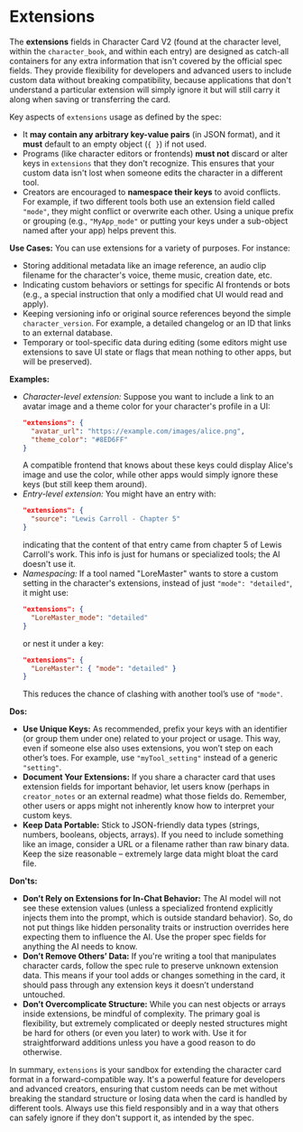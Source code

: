# Extensions

The **extensions** fields in Character Card V2 (found at the character level, within the `character_book`, and within each entry) are designed as catch-all containers for any extra information that isn't covered by the official spec fields. They provide flexibility for developers and advanced users to include custom data without breaking compatibility, because applications that don't understand a particular extension will simply ignore it but will still carry it along when saving or transferring the card.

Key aspects of `extensions` usage as defined by the spec:

- It **may contain any arbitrary key-value pairs** (in JSON format), and it **must** default to an empty object (`{ }`) if not used.
- Programs (like character editors or frontends) **must not** discard or alter keys in `extensions` that they don't recognize. This ensures that your custom data isn't lost when someone edits the character in a different tool.
- Creators are encouraged to **namespace their keys** to avoid conflicts. For example, if two different tools both use an extension field called `"mode"`, they might conflict or overwrite each other. Using a unique prefix or grouping (e.g., `"MyApp_mode"` or putting your keys under a sub-object named after your app) helps prevent this.

**Use Cases:** You can use extensions for a variety of purposes. For instance:

- Storing additional metadata like an image reference, an audio clip filename for the character's voice, theme music, creation date, etc.
- Indicating custom behaviors or settings for specific AI frontends or bots (e.g., a special instruction that only a modified chat UI would read and apply).
- Keeping versioning info or original source references beyond the simple `character_version`. For example, a detailed changelog or an ID that links to an external database.
- Temporary or tool-specific data during editing (some editors might use extensions to save UI state or flags that mean nothing to other apps, but will be preserved).

**Examples:**

- _Character-level extension:_ Suppose you want to include a link to an avatar image and a theme color for your character's profile in a UI:
  ```json
  "extensions": {
    "avatar_url": "https://example.com/images/alice.png",
    "theme_color": "#8ED6FF"
  }
  ```
  A compatible frontend that knows about these keys could display Alice's image and use the color, while other apps would simply ignore these keys (but still keep them around).
- _Entry-level extension:_ You might have an entry with:
  ```json
  "extensions": {
    "source": "Lewis Carroll - Chapter 5"
  }
  ```
  indicating that the content of that entry came from chapter 5 of Lewis Carroll's work. This info is just for humans or specialized tools; the AI doesn't use it.
- _Namespacing:_ If a tool named "LoreMaster" wants to store a custom setting in the character's extensions, instead of just `"mode": "detailed"`, it might use:
  ```json
  "extensions": {
    "LoreMaster_mode": "detailed"
  }
  ```
  or nest it under a key:
  ```json
  "extensions": {
    "LoreMaster": { "mode": "detailed" }
  }
  ```
  This reduces the chance of clashing with another tool’s use of `"mode"`.

**Dos:**

- **Use Unique Keys:** As recommended, prefix your keys with an identifier (or group them under one) related to your project or usage. This way, even if someone else also uses extensions, you won’t step on each other’s toes. For example, use `"myTool_setting"` instead of a generic `"setting"`.
- **Document Your Extensions:** If you share a character card that uses extension fields for important behavior, let users know (perhaps in `creator_notes` or an external readme) what those fields do. Remember, other users or apps might not inherently know how to interpret your custom keys.
- **Keep Data Portable:** Stick to JSON-friendly data types (strings, numbers, booleans, objects, arrays). If you need to include something like an image, consider a URL or a filename rather than raw binary data. Keep the size reasonable – extremely large data might bloat the card file.

**Don'ts:**

- **Don’t Rely on Extensions for In-Chat Behavior:** The AI model will not see these extension values (unless a specialized frontend explicitly injects them into the prompt, which is outside standard behavior). So, do not put things like hidden personality traits or instruction overrides here expecting them to influence the AI. Use the proper spec fields for anything the AI needs to know.
- **Don’t Remove Others’ Data:** If you're writing a tool that manipulates character cards, follow the spec rule to preserve unknown extension data. This means if your tool adds or changes something in the card, it should pass through any extension keys it doesn’t understand untouched.
- **Don’t Overcomplicate Structure:** While you can nest objects or arrays inside extensions, be mindful of complexity. The primary goal is flexibility, but extremely complicated or deeply nested structures might be hard for others (or even you later) to work with. Use it for straightforward additions unless you have a good reason to do otherwise.

In summary, `extensions` is your sandbox for extending the character card format in a forward-compatible way. It's a powerful feature for developers and advanced creators, ensuring that custom needs can be met without breaking the standard structure or losing data when the card is handled by different tools. Always use this field responsibly and in a way that others can safely ignore if they don't support it, as intended by the spec.
